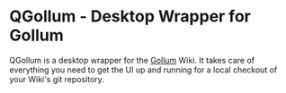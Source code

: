 # QGollum - Desktop Wrapper for Gollum

QGollum is a desktop wrapper for the [Gollum](https://github.com/gollum/gollum)
Wiki. It takes care of everything you need to get the UI up and running for a
local checkout of your Wiki's git repository.
